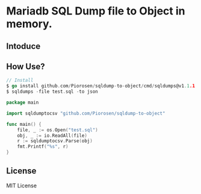 # Mariadb SQL Dump file to Object in memory.

## Intoduce

## How Use?

```go
// Install
$ go install github.com/Piorosen/sqldump-to-object/cmd/sqldumps@v1.1.1
$ sqldumps -file test.sql -to json
```

```go
package main

import sqldumptocsv "github.com/Piorosen/sqldump-to-object"

func main() { 
    file, _ := os.Open("test.sql")
    obj, _ := io.ReadAll(file)
    r := sqldumptocsv.Parse(obj)
    fmt.Printf("%s", r)
}
```

## License 

MIT License
